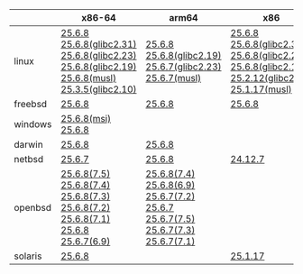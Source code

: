 ||x86-64|arm64|x86|ppc64le|armv7|armel|
| --- | --- | --- | --- | --- | --- | --- |
|linux|[25.6.8](https://github.com/roswell/sbcl_head/releases/download/25.6.8/sbcl-25.6.8-x86-64-linux-binary.tar.bz2)<br />[25.6.8(glibc2.31)](https://github.com/roswell/sbcl_head/releases/download/25.6.8/sbcl-25.6.8-x86-64-linux-glibc2.31-binary.tar.bz2)<br />[25.6.8(glibc2.23)](https://github.com/roswell/sbcl_head/releases/download/25.6.8/sbcl-25.6.8-x86-64-linux-glibc2.23-binary.tar.bz2)<br />[25.6.8(glibc2.19)](https://github.com/roswell/sbcl_head/releases/download/25.6.8/sbcl-25.6.8-x86-64-linux-glibc2.19-binary.tar.bz2)<br />[25.6.8(musl)](https://github.com/roswell/sbcl_head/releases/download/25.6.8/sbcl-25.6.8-x86-64-linux-musl-binary.tar.bz2)<br />[25.3.5(glibc2.10)](https://github.com/roswell/sbcl_head/releases/download/25.3.5/sbcl-25.3.5-x86-64-linux-glibc2.10-binary.tar.bz2)<br />|[25.6.8](https://github.com/roswell/sbcl_head/releases/download/25.6.8/sbcl-25.6.8-arm64-linux-binary.tar.bz2)<br />[25.6.8(glibc2.19)](https://github.com/roswell/sbcl_head/releases/download/25.6.8/sbcl-25.6.8-arm64-linux-glibc2.19-binary.tar.bz2)<br />[25.6.7(glibc2.23)](https://github.com/roswell/sbcl_head/releases/download/25.6.7/sbcl-25.6.7-arm64-linux-glibc2.23-binary.tar.bz2)<br />[25.6.7(musl)](https://github.com/roswell/sbcl_head/releases/download/25.6.7/sbcl-25.6.7-arm64-linux-musl-binary.tar.bz2)<br />|[25.6.8](https://github.com/roswell/sbcl_head/releases/download/25.6.8/sbcl-25.6.8-x86-linux-binary.tar.bz2)<br />[25.6.8(glibc2.31)](https://github.com/roswell/sbcl_head/releases/download/25.6.8/sbcl-25.6.8-x86-linux-glibc2.31-binary.tar.bz2)<br />[25.6.8(glibc2.23)](https://github.com/roswell/sbcl_head/releases/download/25.6.8/sbcl-25.6.8-x86-linux-glibc2.23-binary.tar.bz2)<br />[25.6.8(glibc2.19)](https://github.com/roswell/sbcl_head/releases/download/25.6.8/sbcl-25.6.8-x86-linux-glibc2.19-binary.tar.bz2)<br />[25.2.12(glibc2.10)](https://github.com/roswell/sbcl_head/releases/download/25.2.12/sbcl-25.2.12-x86-linux-glibc2.10-binary.tar.bz2)<br />[25.1.17(musl)](https://github.com/roswell/sbcl_head/releases/download/25.1.17/sbcl-25.1.17-x86-linux-musl-binary.tar.bz2)<br />|[25.6.8](https://github.com/roswell/sbcl_head/releases/download/25.6.8/sbcl-25.6.8-ppc64le-linux-binary.tar.bz2)<br />[25.6.8(glibc2.19)](https://github.com/roswell/sbcl_head/releases/download/25.6.8/sbcl-25.6.8-ppc64le-linux-glibc2.19-binary.tar.bz2)<br />[25.6.7(glibc2.23)](https://github.com/roswell/sbcl_head/releases/download/25.6.7/sbcl-25.6.7-ppc64le-linux-glibc2.23-binary.tar.bz2)<br />|[25.6.7](https://github.com/roswell/sbcl_head/releases/download/25.6.7/sbcl-25.6.7-armv7-linux-binary.tar.bz2)<br />|[25.1.17](https://github.com/roswell/sbcl_head/releases/download/25.1.17/sbcl-25.1.17-armel-linux-binary.tar.bz2)<br />|
|freebsd|[25.6.8](https://github.com/roswell/sbcl_head/releases/download/25.6.8/sbcl-25.6.8-x86-64-freebsd-binary.tar.bz2)<br />|[25.6.8](https://github.com/roswell/sbcl_head/releases/download/25.6.8/sbcl-25.6.8-arm64-freebsd-binary.tar.bz2)<br />|[25.6.8](https://github.com/roswell/sbcl_head/releases/download/25.6.8/sbcl-25.6.8-x86-freebsd-binary.tar.bz2)<br />||||
|windows|[25.6.8(msi)](https://github.com/roswell/sbcl_head/releases/download/25.6.8/sbcl-25.6.8-x86-64-windows-binary.msi)<br />[25.6.8](https://github.com/roswell/sbcl_head/releases/download/25.6.8/sbcl-25.6.8-x86-64-windows-binary.tar.bz2)<br />||||||
|darwin|[25.6.8](https://github.com/roswell/sbcl_head/releases/download/25.6.8/sbcl-25.6.8-x86-64-darwin-binary.tar.bz2)<br />|[25.6.8](https://github.com/roswell/sbcl_head/releases/download/25.6.8/sbcl-25.6.8-arm64-darwin-binary.tar.bz2)<br />|||||
|netbsd|[25.6.7](https://github.com/roswell/sbcl_head/releases/download/25.6.7/sbcl-25.6.7-x86-64-netbsd-binary.tar.bz2)<br />|[25.6.8](https://github.com/roswell/sbcl_head/releases/download/25.6.8/sbcl-25.6.8-arm64-netbsd-binary.tar.bz2)<br />|[24.12.7](https://github.com/roswell/sbcl_head/releases/download/24.12.7/sbcl-24.12.7-x86-netbsd-binary.tar.bz2)<br />||||
|openbsd|[25.6.8(7.5)](https://github.com/roswell/sbcl_head/releases/download/25.6.8/sbcl-25.6.8-x86-64-openbsd-7.5-binary.tar.bz2)<br />[25.6.8(7.4)](https://github.com/roswell/sbcl_head/releases/download/25.6.8/sbcl-25.6.8-x86-64-openbsd-7.4-binary.tar.bz2)<br />[25.6.8(7.3)](https://github.com/roswell/sbcl_head/releases/download/25.6.8/sbcl-25.6.8-x86-64-openbsd-7.3-binary.tar.bz2)<br />[25.6.8(7.2)](https://github.com/roswell/sbcl_head/releases/download/25.6.8/sbcl-25.6.8-x86-64-openbsd-7.2-binary.tar.bz2)<br />[25.6.8(7.1)](https://github.com/roswell/sbcl_head/releases/download/25.6.8/sbcl-25.6.8-x86-64-openbsd-7.1-binary.tar.bz2)<br />[25.6.8](https://github.com/roswell/sbcl_head/releases/download/25.6.8/sbcl-25.6.8-x86-64-openbsd-binary.tar.bz2)<br />[25.6.7(6.9)](https://github.com/roswell/sbcl_head/releases/download/25.6.7/sbcl-25.6.7-x86-64-openbsd-6.9-binary.tar.bz2)<br />|[25.6.8(7.4)](https://github.com/roswell/sbcl_head/releases/download/25.6.8/sbcl-25.6.8-arm64-openbsd-7.4-binary.tar.bz2)<br />[25.6.8(6.9)](https://github.com/roswell/sbcl_head/releases/download/25.6.8/sbcl-25.6.8-arm64-openbsd-6.9-binary.tar.bz2)<br />[25.6.7(7.2)](https://github.com/roswell/sbcl_head/releases/download/25.6.7/sbcl-25.6.7-arm64-openbsd-7.2-binary.tar.bz2)<br />[25.6.7](https://github.com/roswell/sbcl_head/releases/download/25.6.7/sbcl-25.6.7-arm64-openbsd-binary.tar.bz2)<br />[25.6.7(7.5)](https://github.com/roswell/sbcl_head/releases/download/25.6.7/sbcl-25.6.7-arm64-openbsd-7.5-binary.tar.bz2)<br />[25.6.7(7.3)](https://github.com/roswell/sbcl_head/releases/download/25.6.7/sbcl-25.6.7-arm64-openbsd-7.3-binary.tar.bz2)<br />[25.6.7(7.1)](https://github.com/roswell/sbcl_head/releases/download/25.6.7/sbcl-25.6.7-arm64-openbsd-7.1-binary.tar.bz2)<br />|||||
|solaris|[25.6.8](https://github.com/roswell/sbcl_head/releases/download/25.6.8/sbcl-25.6.8-x86-64-solaris-binary.tar.bz2)<br />||[25.1.17](https://github.com/roswell/sbcl_head/releases/download/25.1.17/sbcl-25.1.17-x86-solaris-binary.tar.bz2)<br />||||
